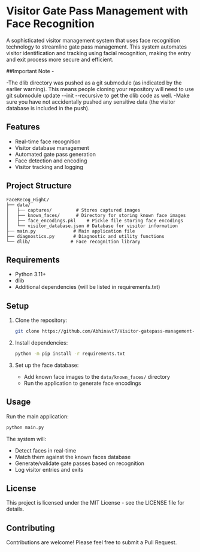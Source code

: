 # Visitor Gate Pass Management with Face Recognition

A sophisticated visitor management system that uses face recognition technology to streamline gate pass management. This system automates visitor identification and tracking using facial recognition, making the entry and exit process more secure and efficient.

##Important Note - 

-The dlib directory was pushed as a git submodule (as indicated by the earlier warning). This means people cloning your repository will need to use git submodule update --init --recursive to get the dlib code as well.
-Make sure you have not accidentally pushed any sensitive data (the visitor database is included in the push).


## Features

- Real-time face recognition
- Visitor database management
- Automated gate pass generation
- Face detection and encoding
- Visitor tracking and logging

## Project Structure

```
FaceRecog_HighC/
├── data/
│   ├── captures/         # Stores captured images
│   ├── known_faces/      # Directory for storing known face images
│   ├── face_encodings.pkl    # Pickle file storing face encodings
│   └── visitor_database.json # Database for visitor information
├── main.py              # Main application file
├── diagnostics.py       # Diagnostic and utility functions
└── dlib/               # Face recognition library
```

## Requirements

- Python 3.11+
- dlib
- Additional dependencies (will be listed in requirements.txt)

## Setup

1. Clone the repository:
   ```bash
   git clone https://github.com/Abhinavt7/Visitor-gatepass-management-FaceRecog_HighC.git
   ```

2. Install dependencies:
   ```bash
   python -m pip install -r requirements.txt
   ```

3. Set up the face database:
   - Add known face images to the `data/known_faces/` directory
   - Run the application to generate face encodings

## Usage

Run the main application:
```bash
python main.py
```

The system will:
- Detect faces in real-time
- Match them against the known faces database
- Generate/validate gate passes based on recognition
- Log visitor entries and exits

## License

This project is licensed under the MIT License - see the LICENSE file for details.

## Contributing

Contributions are welcome! Please feel free to submit a Pull Request.
